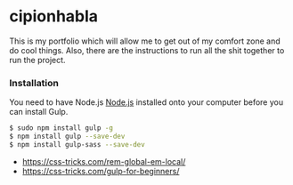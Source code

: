 # cipionhabla

This is my portfolio which will allow me to get out of my comfort zone and do cool things. Also, there are the instructions to run all the shit together to run the project.

### Installation

You need to have Node.js [Node.js](https://nodejs.org/) installed onto your computer before you can install Gulp.

```sh
$ sudo npm install gulp -g
$ npm install gulp --save-dev
$ npm install gulp-sass --save-dev
```

* https://css-tricks.com/rem-global-em-local/
* https://css-tricks.com/gulp-for-beginners/
